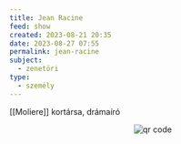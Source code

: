 ```yaml
---
title: Jean Racine
feed: show
created: 2023-08-21 20:35
date: 2023-08-27 07:55
permalink: jean-racine
subject:
  - zenetöri
type:
  - személy
---
```


[[Moliere]] kortársa, drámaíró



<p style="text-align: center;"><img src="https://chart.googleapis.com/chart?cht=qr&chl=https://notes.andrasdenes.com/jean-racine&chs=180x180&choe=UTF-8&chld=L|2" alt="qr code"></p>


